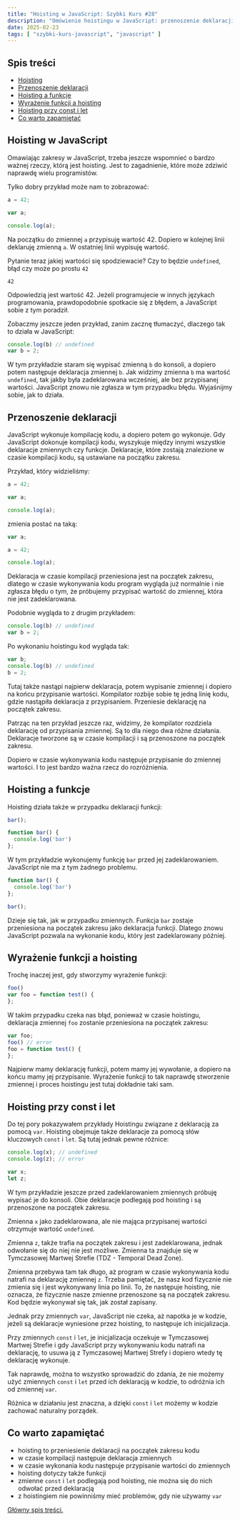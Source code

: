 ```yaml
---
title: "Hoisting w JavaScript: Szybki Kurs #28"
description: "Omówienie hoistingu w JavaScript: przenoszenie deklaracji, funkcje, wyrażenia funkcji, const i let."
date: 2025-02-23
tags: [ "szybki-kurs-javascript", "javascript" ]
---
```


## Spis treści
* [Hoisting](#hoisting)
* [Przenoszenie deklaracji](#przenoszenie-deklaracji)
* [Hoisting a funkcje](#hoisting-a-funkcje)
* [Wyrażenie funkcji a hoisting](#wyrażenie-funkcji-a-hoisting)
* [Hoisting przy const i let](#hoisting-przy-const-i-let)
* [Co warto zapamiętać](#co-warto-zapamietac)

## <span id="hoisting">Hoisting w JavaScript</span>

Omawiając zakresy w JavaScript, trzeba jeszcze wspomnieć o bardzo ważnej rzeczy, którą jest hoisting. Jest to zagadnienie, które może zdziwić naprawdę wielu programistów.

Tylko dobry przykład może nam to zobrazować:

```js
a = 42;

var a;

console.log(a);
```

Na początku do zmiennej `a` przypisuję wartość 42. Dopiero w kolejnej linii deklaruję zmienną `a`. W ostatniej linii wypisuję wartość.

Pytanie teraz jakiej wartości się spodziewacie? Czy to będzie `undefined`, błąd czy może po prostu `42`

```text
42
```

Odpowiedzią jest wartość 42. Jeżeli programujecie w innych językach programowania, prawdopodobnie spotkacie się z błędem, a JavaScript sobie z tym poradził.

Zobaczmy jeszcze jeden przykład, zanim zacznę tłumaczyć, dlaczego tak to działa w JavaScript:

```js
console.log(b) // undefined
var b = 2;
```

W tym przykładzie staram się wypisać zmienną `b` do konsoli, a dopiero potem następuje deklaracja zmiennej `b`. Jak widzimy zmienna `b` ma wartość `undefined`, tak jakby była zadeklarowana wcześniej, ale bez przypisanej wartości. JavaScript znowu nie zgłasza w tym przypadku błędu. Wyjaśnijmy sobie,
jak to działa.

## <span id="przenoszenie-deklaracji">Przenoszenie deklaracji</span>

JavaScript wykonuje kompilację kodu, a dopiero potem go wykonuje. Gdy JavaScript dokonuje kompilacji kodu, wyszykuje między innymi wszystkie deklaracje zmiennych czy funkcje. Deklaracje, które zostają znalezione w czasie kompilacji kodu, są ustawiane na początku zakresu.

Przykład, który widzieliśmy:

```js
a = 42;

var a;

console.log(a);
```

zmienia postać na taką:

```js
var a;

a = 42;

console.log(a);
```

Deklaracja w czasie kompilacji przeniesiona jest na początek zakresu, dlatego w czasie wykonywania kodu program wygląda już normalnie i nie zgłasza błędu o tym, że próbujemy przypisać wartość do zmiennej, która nie jest zadeklarowana.

Podobnie wygląda to z drugim przykładem:

```js
console.log(b) // undefined
var b = 2;
```

Po wykonaniu hoistingu kod wygląda tak:

```js
var b;
console.log(b) // undefined
b = 2;
```

Tutaj także nastąpi najpierw deklaracja, potem wypisanie zmiennej i dopiero na końcu przypisanie wartości. Kompilator rozbije sobie tę jedną linię kodu, gdzie nastąpiła deklaracja z przypisaniem. Przeniesie deklarację na początek zakresu.

Patrząc na ten przykład jeszcze raz, widzimy, że kompilator rozdziela deklarację od przypisania zmiennej. Są to dla niego dwa różne działania. Deklaracje tworzone są w czasie kompilacji i są przenoszone na początek zakresu.

Dopiero w czasie wykonywania kodu następuje przypisanie do zmiennej wartości. I to jest bardzo ważna rzecz do rozróżnienia.

## <span id="hoisting-a-funkcje">Hoisting a funkcje</span>

Hoisting działa także w przypadku deklaracji funkcji:

```js
bar();

function bar() {
  console.log('bar')
};
```

W tym przykładzie wykonujemy funkcję `bar`  przed jej zadeklarowaniem. JavaScript nie ma z tym żadnego problemu.

```js
function bar() {
  console.log('bar')
};

bar();
```

Dzieje się tak, jak w przypadku zmiennych. Funkcja `bar` zostaje przeniesiona na początek zakresu jako deklaracja funkcji. Dlatego znowu JavaScript pozwala na wykonanie kodu, który jest zadeklarowany później.

## <span id="wyrazenie-funkcji-a-hoisting">Wyrażenie funkcji a hoisting</span>

Trochę inaczej jest, gdy stworzymy wyrażenie funkcji:

```js
foo()
var foo = function test() {
};
```

W takim przypadku czeka nas błąd, ponieważ w czasie hoistingu, deklaracja zmiennej `foo` zostanie przeniesiona na początek zakresu:

```js
var foo;
foo() // error
foo = function test() {
};
```

Najpierw mamy deklarację funkcji, potem mamy jej wywołanie, a dopiero na końcu mamy jej przypisanie. Wyrażenie funkcji to tak naprawdę stworzenie zmiennej i proces hoistingu jest tutaj dokładnie taki sam.

## <span id="hoisting-przy-const-i-let">Hoisting przy const i let</span>

Do tej pory pokazywałem przykłady Hoistingu związane z deklaracją za pomocą `var`. Hoisting obejmuje także deklaracje za pomocą słów kluczowych `const` i `let`. Są tutaj jednak pewne różnice:

```js
console.log(x); // undefined
console.log(z); // error

var x;
let z;
```

W tym przykładzie jeszcze przed zadeklarowaniem zmiennych próbuję wypisać je do konsoli. Obie deklaracje podlegają pod hoisting i są przenoszone na początek zakresu.

Zmienna `x` jako zadeklarowana, ale nie mająca przypisanej wartości otrzymuje wartość `undefined`.

Zmienna `z`, także trafia na początek zakresu i jest zadeklarowana, jednak odwołanie się do niej nie jest możliwe. Zmienna ta znajduje się w Tymczasowej Martwej Strefie (TDZ - Temporal Dead Zone).

Zmienna przebywa tam tak długo, aż program w czasie wykonywania kodu natrafi na deklarację zmiennej  `z`. Trzeba pamiętać, że nasz kod fizycznie nie zmienia się i jest wykonywany linia po linii. To, że następuje hoisting, nie oznacza, że fizycznie nasze zmienne przenoszone są na początek zakresu.
Kod będzie wykonywał się tak, jak został zapisany.

Jednak przy zmiennych `var`, JavaScript nie czeka, aż napotka je w kodzie, jeżeli są deklaracje wyniesione przez hoisting, to następuje ich inicjalizacja.

Przy zmiennych `const` i `let`, je inicjalizacja oczekuje w Tymczasowej Martwej Strefie i gdy JavaScript przy wykonywaniu kodu natrafi na deklarację, to usuwa ją z Tymczasowej Martwej Strefy i dopiero wtedy tę deklarację wykonuje.

Tak naprawdę, można to wszystko sprowadzić do zdania, że nie możemy użyć zmiennych `const` i `let` przed ich deklaracją w kodzie, to odróżnia ich od zmiennej `var`.

Różnica w działaniu jest znaczna, a dzięki `const` i `let` możemy w kodzie zachować naturalny porządek.

## <span id="co-warto-zapamietac">Co warto zapamiętać</span>

- hoisting to przeniesienie deklaracji na początek zakresu kodu
- w czasie kompilacji następuje deklaracja zmiennych
- w czasie wykonania kodu następuje przypisanie wartości do zmiennych
- hoisting dotyczy także funkcji
- zmienne `const` i `let` podlegają pod hoisting, nie można się do nich odwołać przed deklaracją
- z hoistingiem nie powinniśmy mieć problemów, gdy nie używamy `var`

[Główny spis treści.](https://zacznijprogramowac.net/szybki-kurs-javascript/spis-tresci/)